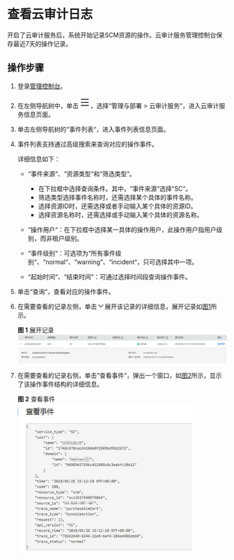 # 查看云审计日志<a name="ZH-CN_TOPIC_0110866181"></a>

开启了云审计服务后，系统开始记录SCM资源的操作。云审计服务管理控制台保存最近7天的操作记录。

## 操作步骤<a name="section18196194719233"></a>

1.  登录[管理控制台](https://console.huaweicloud.com/)。
2.  在左侧导航树中，单击![](figures/icon-servicelist.png)，选择“管理与部署  \>  云审计服务“，进入云审计服务信息页面。
3.  单击左侧导航树的“事件列表“，进入事件列表信息页面。
4.  事件列表支持通过高级搜索来查询对应的操作事件。

    详细信息如下：

    -   “事件来源“、“资源类型“和“筛选类型“。
        -   在下拉框中选择查询条件。其中，“事件来源“选择“SC“。
        -   筛选类型选择事件名称时，还需选择某个具体的事件名称。
        -   选择资源ID时，还需选择或者手动输入某个具体的资源ID。
        -   选择资源名称时，还需选择或手动输入某个具体的资源名称。

    -   “操作用户“：在下拉框中选择某一具体的操作用户，此操作用户指用户级别，而非租户级别。
    -   “事件级别“：可选项为“所有事件级别“、“normal“、“warning“、“incident“，只可选择其中一项。
    -   “起始时间“、“结束时间“：可通过选择时间段查询操作事件。

5.  单击“查询“，查看对应的操作事件。
6.  在需要查看的记录左侧，单击![](figures/icon-dropdown.png)展开该记录的详细信息，展开记录如[图1](#fig4575113411217)所示。

    **图 1**  展开记录<a name="fig4575113411217"></a>  
    ![](figures/展开记录.png "展开记录")

7.  在需要查看的记录右侧，单击“查看事件“，弹出一个窗口，如[图2](#fig9577183413128)所示，显示了该操作事件结构的详细信息。

    **图 2**  查看事件<a name="fig9577183413128"></a>  
    ![](figures/查看事件.png "查看事件")


